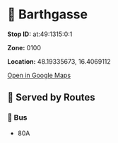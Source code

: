 # 🚉 Barthgasse


**Stop ID:** at:49:1315:0:1

**Zone:** 0100

**Location:** 48.19335673, 16.4069112

[Open in Google Maps](https://www.google.com/maps?q=48.19335673,16.4069112)

## 🚆 Served by Routes

### 🚌 Bus
- 80A